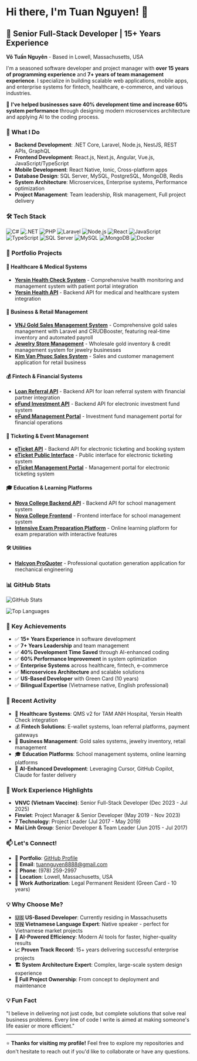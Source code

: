 # Hi there, I'm Tuan Nguyen! 👋

## 🚀 Senior Full-Stack Developer | 15+ Years Experience

**Võ Tuấn Nguyên** - Based in Lowell, Massachusetts, USA

I'm a seasoned software developer and project manager with **over 15 years of programming experience** and **7+ years of team management experience**. I specialize in building scalable web applications, mobile apps, and enterprise systems for fintech, healthcare, e-commerce, and various industries.

🚀 **I've helped businesses save 40% development time and increase 60% system performance** through designing modern microservices architecture and applying AI to the coding process.

### 💼 What I Do

- **Backend Development**: .NET Core, Laravel, Node.js, NestJS, REST APIs, GraphQL
- **Frontend Development**: React.js, Next.js, Angular, Vue.js, JavaScript/TypeScript
- **Mobile Development**: React Native, Ionic, Cross-platform apps
- **Database Design**: SQL Server, MySQL, PostgreSQL, MongoDB, Redis
- **System Architecture**: Microservices, Enterprise systems, Performance optimization
- **Project Management**: Team leadership, Risk management, Full project delivery

### 🛠️ Tech Stack

![C#](https://img.shields.io/badge/C%23-239120?style=for-the-badge&logo=c-sharp&logoColor=white)
![.NET](https://img.shields.io/badge/.NET-5C2D91?style=for-the-badge&logo=.net&logoColor=white)
![PHP](https://img.shields.io/badge/PHP-777BB4?style=for-the-badge&logo=php&logoColor=white)
![Laravel](https://img.shields.io/badge/Laravel-FF2D20?style=for-the-badge&logo=laravel&logoColor=white)
![Node.js](https://img.shields.io/badge/Node.js-339933?style=for-the-badge&logo=node.js&logoColor=white)
![React](https://img.shields.io/badge/React-20232A?style=for-the-badge&logo=react&logoColor=61DAFB)
![JavaScript](https://img.shields.io/badge/JavaScript-F7DF1E?style=for-the-badge&logo=javascript&logoColor=black)
![TypeScript](https://img.shields.io/badge/TypeScript-007ACC?style=for-the-badge&logo=typescript&logoColor=white)
![SQL Server](https://img.shields.io/badge/SQL%20Server-CC2927?style=for-the-badge&logo=microsoft-sql-server&logoColor=white)
![MySQL](https://img.shields.io/badge/MySQL-005C84?style=for-the-badge&logo=mysql&logoColor=white)
![MongoDB](https://img.shields.io/badge/MongoDB-4EA94B?style=for-the-badge&logo=mongodb&logoColor=white)
![Docker](https://img.shields.io/badge/Docker-2496ED?style=for-the-badge&logo=docker&logoColor=white)

### 🌟 Portfolio Projects

#### 🏥 Healthcare & Medical Systems
- **[Yersin Health Check System](https://github.com/tuannguyen8888/yersin-health-check)** - Comprehensive health monitoring and management system with patient portal integration
- **[Yersin Health API](https://github.com/tuannguyen8888/yersin-api)** - Backend API for medical and healthcare system integration

#### 🏪 Business & Retail Management
- **[VNJ Gold Sales Management System](https://github.com/tuannguyen8888/vnj-sale-manage)** - Comprehensive gold sales management with Laravel and CRUDBooster, featuring real-time inventory and automated payroll
- **[Jewelry Store Management](https://github.com/tuannguyen8888/jewelry)** - Wholesale gold inventory & credit management system for jewelry businesses
- **[Kim Van Phuoc Sales System](https://github.com/tuannguyen8888/sales.kimvanphuoc.com)** - Sales and customer management application for retail business

#### 💰 Fintech & Financial Systems
- **[Loan Referral API](https://github.com/tuannguyen8888/loan-referral-api)** - Backend API for loan referral system with financial partner integration
- **[eFund Investment API](https://github.com/tuannguyen8888/efund-api)** - Backend API for electronic investment fund system
- **[eFund Management Portal](https://github.com/tuannguyen8888/efund-portal)** - Investment fund management portal for financial operations

#### 🎫 Ticketing & Event Management
- **[eTicket API](https://github.com/tuannguyen8888/eticket-api)** - Backend API for electronic ticketing and booking system
- **[eTicket Public Interface](https://github.com/tuannguyen8888/eticket-public)** - Public interface for electronic ticketing system
- **[eTicket Management Portal](https://github.com/tuannguyen8888/eticket-portal)** - Management portal for electronic ticketing system

#### 🎓 Education & Learning Platforms
- **[Nova College Backend API](https://github.com/tuannguyen8888/nova-college-backend)** - Backend API for school management system
- **[Nova College Frontend](https://github.com/tuannguyen8888/nova-college-frontend)** - Frontend interface for school management system
- **[Intensive Exam Preparation Platform](https://github.com/tuannguyen8888/luyenthicaptoc.com)** - Online learning platform for exam preparation with interactive features

#### 🛠️ Utilities
- **[Halcyon ProQuoter](https://github.com/tuannguyen8888/halcyon-proquoter)** - Professional quotation generation application for mechanical engineering


### 📊 GitHub Stats

![GitHub Stats](https://github-readme-stats.vercel.app/api?username=tuannguyen8888&show_icons=true&theme=radical&hide_border=true)

![Top Languages](https://github-readme-stats.vercel.app/api/top-langs/?username=tuannguyen8888&layout=compact&theme=radical&hide_border=true)

### 🎯 Key Achievements

- ✅ **15+ Years Experience** in software development
- ✅ **7+ Years Leadership** and team management
- ✅ **40% Development Time Saved** through AI-enhanced coding
- ✅ **60% Performance Improvement** in system optimization
- ✅ **Enterprise Systems** across healthcare, fintech, e-commerce
- ✅ **Microservices Architecture** and scalable solutions
- ✅ **US-Based Developer** with Green Card (10 years)
- ✅ **Bilingual Expertise** (Vietnamese native, English professional)

### 🔧 Recent Activity

- 🏥 **Healthcare Systems**: QMS v2 for TAM ANH Hospital, Yersin Health Check integration
- 💰 **Fintech Solutions**: E-wallet systems, loan referral platforms, payment gateways
- 🏪 **Business Management**: Gold sales systems, jewelry inventory, retail management
- 🎓 **Education Platforms**: School management systems, online learning platforms
- 🤖 **AI-Enhanced Development**: Leveraging Cursor, GitHub Copilot, Claude for faster delivery

### 🏢 Work Experience Highlights

- **VNVC (Vietnam Vaccine)**: Senior Full-Stack Developer (Dec 2023 - Jul 2025)
- **Finviet**: Project Manager & Senior Developer (May 2019 - Nov 2023)
- **7 Technology**: Project Leader (Jul 2017 - May 2019)
- **Mai Linh Group**: Senior Developer & Team Leader (Jun 2015 - Jul 2017)

### 📫 Let's Connect!

- 💼 **Portfolio**: [GitHub Profile](https://github.com/tuannguyen8888)
- 📧 **Email**: tuannguyen8888@gmail.com
- 📱 **Phone**: (978) 259-2997
- 📍 **Location**: Lowell, Massachusetts, USA
- 🎯 **Work Authorization**: Legal Permanent Resident (Green Card - 10 years)

### 💡 Why Choose Me?

- **🇺🇸 US-Based Developer**: Currently residing in Massachusetts
- **🇻🇳 Vietnamese Language Expert**: Native speaker - perfect for Vietnamese market projects
- **🤖 AI-Powered Efficiency**: Modern AI tools for faster, higher-quality results
- **📈 Proven Track Record**: 15+ years delivering successful enterprise projects
- **🏗️ System Architecture Expert**: Complex, large-scale system design experience
- **👥 Full Project Ownership**: From concept to deployment and maintenance

### 💡 Fun Fact

"I believe in delivering not just code, but complete solutions that solve real business problems. Every line of code I write is aimed at making someone's life easier or more efficient."

---

⭐ **Thanks for visiting my profile!** Feel free to explore my repositories and don't hesitate to reach out if you'd like to collaborate or have any questions.


